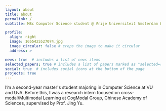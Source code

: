 ```yaml
---
layout: about
title: about
permalink: /
subtitle: MSc Computer Science student @ Vrije Universiteit Amsterdam & Universiteit van Amsterdam

profile:
  align: right
  image: 1655425527074.jpg
  image_circular: false # crops the image to make it circular
  address: >

news: true  # includes a list of news items
selected_papers: true # includes a list of papers marked as "selected={true}"
social: true  # includes social icons at the bottom of the page
projects: true
---
```


I’m a second-year master's student majoring in Computer Science at VU and UvA. Before this, I was a research intern focused on cross-modal/Multimodal Learning at CogModal Group, Chinese Academy of Sciences, supervised by Prof. Jing Yu.
